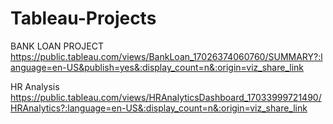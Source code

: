# Tableau-Projects

BANK LOAN PROJECT
https://public.tableau.com/views/BankLoan_17026374060760/SUMMARY?:language=en-US&publish=yes&:display_count=n&:origin=viz_share_link

HR Analysis
https://public.tableau.com/views/HRAnalyticsDashboard_17033999721490/HRAnalytics?:language=en-US&:display_count=n&:origin=viz_share_link
